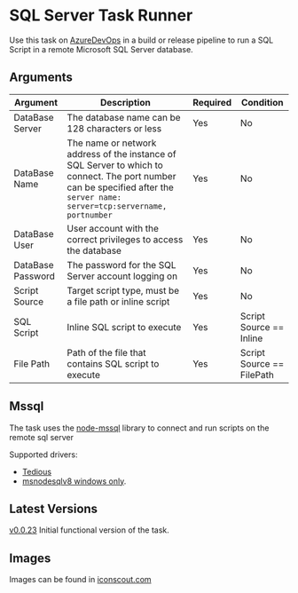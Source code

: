 # SQL Server Task Runner

Use this task on [AzureDevOps](https://azure.microsoft.com/pt-br/services/devops/) in a build or release pipeline to run a SQL Script in a remote Microsoft SQL Server database.

## Arguments

|Argument|Description  | Required | Condition |
|--|--|--|--|
|DataBase Server  | The database name can be 128 characters or less | Yes| No|
|DataBase Name | The name or network address of the instance of SQL Server to which to connect. The port number can be specified after the `server name: server=tcp:servername, portnumber` | Yes | No |
|DataBase User | User account with the correct privileges to access the database | Yes | No|
|DataBase Password| The password for the SQL Server account logging on| Yes| No|
| Script Source | Target script type, must be a file path or inline script |Yes|No|
| SQL Script | Inline SQL script to execute | Yes | Script Source == Inline|
| File Path | Path of the file that contains SQL script to execute | Yes | Script Source == FilePath |

## Mssql
The task uses the [node-mssql](https://www.npmjs.com/package/mssql) library to connect and run scripts on the remote sql server

Supported drivers: 
 - [Tedious](https://www.npmjs.com/package/tedious) 
 - [msnodesqlv8 windows only](https://www.npmjs.com/package/msnodesqlv8).

## Latest Versions
[v0.0.23](https://github.com/carlosgit2016/sql-server-task-runner/releases/tag/v0.0.23) Initial functional version of the task.

## Images
Images can be found in [iconscout.com](https://iconscout.com/icon/sql-4)
